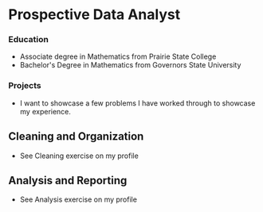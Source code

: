 # Prospective Data Analyst
### Education
- Associate degree in Mathematics from Prairie State College
- Bachelor's Degree in Mathematics from Governors State University

### Projects
- I want to showcase a few problems I have worked through to showcase my experience. 
## Cleaning and Organization 
- See Cleaning exercise on my profile 
## Analysis and Reporting 
- See Analysis exercise on my profile
